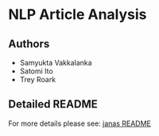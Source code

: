 # NLP Article Analysis

## Authors
- Samyukta Vakkalanka
- Satomi Ito
- Trey Roark

## Detailed README
For more details please see: [janas README](https://github.com/satomitheito/NLP-Article-Analysis/blob/main/JANAS/README.md)